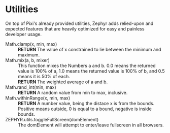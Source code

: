 <h1>Utilities</h1>
<p>On top of Pixi's already provided utilities, Zephyr adds relied-upon and expected features that are heavily optimized for easy and painless developer usage.</p>

<dl>
<dt>Math.clamp(x, min, max)</dt>
<dd><strong class="return">RETURN </strong>The value of x constrained to lie between the minimum and maximum.</dd>
<dt>Math.mix(a, b, mixer)</dt>
<dd>This function mixes the Numbers a and b. 0.0 means the returned value is 100% of a, 1.0 means the returned value is 100% of b, and 0.5 means it is 50% of each.</dd>
<dd><strong class="return">RETURN </strong>The weighted average of a and b.</dd>
<dt>Math.rand_int(min, max)</dt>
<dd><strong class="return">RETURN </strong>A random value from min to max, inclusive.</dd>
<dt>Math.withinRange(x, min, max)</dt>
<dd><strong class="return">RETURN </strong>A number value, being the distace x is from the bounds. Positive means outside, 0 is equal to a bound, negative is inside bounds.</dd>
<dt>ZEPHYR.utils.toggleFullScreen(domElement)</dt>
<dd>The domElement will attempt to enter/leave fullscreen in all browsers.</dd>
</dl>